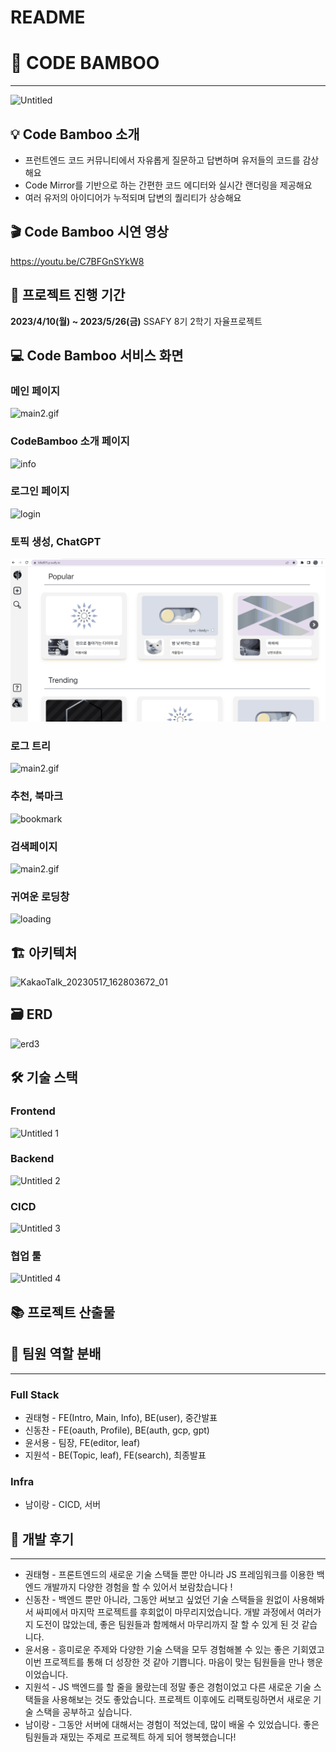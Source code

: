 # README

# 🎍 CODE BAMBOO

---

![Untitled](https://github.com/irang6v6/CALMWAVE/assets/42470768/6345e5d5-be70-49ab-9829-9ec7e1e2f639)

## 💡 Code Bamboo **소개**

- 프런트엔드 코드 커뮤니티에서 자유롭게 질문하고 답변하며 유저들의 코드를 감상해요
- Code Mirror를 기반으로 하는 간편한 코드 에디터와 실시간 랜더링을 제공해요
- 여러 유저의 아이디어가 누적되며 답변의 퀄리티가 상승해요

## 🎬 Code Bamboo **시연 영상**

https://youtu.be/C7BFGnSYkW8

## 📅 **프로젝트 진행 기간**

**2023/4/10(월) ~ 2023/5/26(금)**
SSAFY 8기 2학기 자율프로젝트

## 💻 Code Bamboo **서비스 화면**

### **메인 페이지**

![main2.gif](exec/img/main2.gif)

### CodeBamboo 소개 페이지

![info](https://github.com/irang6v6/CALMWAVE/assets/42470768/dd8dac68-6338-4ad9-a939-df409850d353)

### **로그인 페이지**

![login](https://github.com/irang6v6/CALMWAVE/assets/42470768/651b27b7-d167-4346-a63f-adfa677151ce)

### 토픽 생성, ChatGPT

![main2.gif](exec/img/create.gif)

### 로그 트리

![main2.gif](exec/img/tree.gif)

### 추천, 북마크

![bookmark](https://github.com/irang6v6/CALMWAVE/assets/42470768/a66b6b4c-6342-4df2-9569-f78a1ab58896)

### 검색페이지

![main2.gif](exec/img/search.gif)

### 귀여운 로딩창

![loading](https://github.com/irang6v6/CALMWAVE/assets/42470768/0814209b-4aef-4d17-996c-5adec4ffde1a)

## 🏗️ **아키텍처**

![KakaoTalk_20230517_162803672_01](https://github.com/irang6v6/CALMWAVE/assets/42470768/73bbd640-7e74-4b4b-8117-56ff34d62efd)
## 🗃️ **ERD**

![erd3](https://github.com/irang6v6/CALMWAVE/assets/42470768/fde4924c-2bec-460e-80d5-73adcc65d990)

## 🛠️ **기술 스택**

### **Frontend**

![Untitled 1](https://github.com/irang6v6/CALMWAVE/assets/42470768/b37a40ae-1e05-4156-8297-e96a74bfcf94)

### **Backend**

![Untitled 2](https://github.com/irang6v6/CALMWAVE/assets/42470768/d3e00586-00db-4b21-bed0-f88ba000eb61)

### **CICD**

![Untitled 3](https://github.com/irang6v6/CALMWAVE/assets/42470768/7bc1772d-3189-4a80-95fa-80ae12ac9179)

### **협업 툴**

![Untitled 4](https://github.com/irang6v6/CALMWAVE/assets/42470768/d295afec-22b7-449b-a110-674c5733ed8e)

## 📚 **프로젝트 산출물**

## 👥 **팀원 역할 분배**

---

### **Full Stack**

- 권태형 - FE(Intro, Main, Info), BE(user), 중간발표
- 신동찬 - FE(oauth, Profile), BE(auth, gcp, gpt)
- 윤서용 - 팀장, FE(editor, leaf)
- 지원석 - BE(Topic, leaf), FE(search), 최종발표

### Infra

- 남이랑 - CICD, 서버

## 🐼 개발 후기

---

- 권태형 - 프론트엔드의 새로운 기술 스택들 뿐만 아니라 JS 프레임워크를 이용한 백엔드 개발까지 다양한 경험을 할 수 있어서 보람찼습니다 !
- 신동찬 -  백엔드 뿐만 아니라, 그동안 써보고 싶었던 기술 스택들을 원없이 사용해봐서 싸피에서 마지막 프로젝트를 후회없이 마무리지었습니다. 개발 과정에서 여러가지 도전이 많았는데, 좋은 팀원들과 함께해서 마무리까지 잘 할 수 있게 된 것 같습니다.
- 윤서용 - 흥미로운 주제와 다양한 기술 스택을 모두 경험해볼 수 있는 좋은 기회였고 이번 프로젝트를 통해 더 성장한 것 같아 기쁩니다. 마음이 맞는 팀원들을 만나 행운이었습니다.
- 지원석 - JS 백엔드를 할 줄을 몰랐는데 정말 좋은 경험이었고 다른 새로운 기술 스택들을 사용해보는 것도 좋았습니다. 프로젝트 이후에도 리팩토링하면서 새로운 기술 스택을 공부하고 싶습니다.
- 남이랑 - 그동안 서버에 대해서는 경험이 적었는데, 많이 배울 수 있었습니다. 좋은 팀원들과 재밌는 주제로 프로젝트 하게 되어 행복했습니다!